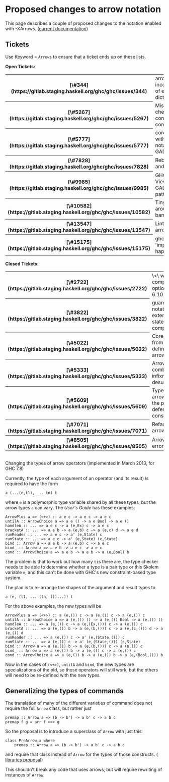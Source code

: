 # Proposed changes to arrow notation



This page describes a couple of proposed changes to the notation enabled with -XArrows.
([current documentation](http://www.haskell.org/ghc/docs/latest/html/users_guide/arrow-notation.html))


## Tickets



Use Keyword = `Arrows` to ensure that a ticket ends up on these lists.



**Open Tickets:**

<table><tr><th>[\#344](https://gitlab.staging.haskell.org/ghc/ghc/issues/344)</th>
<td>arrow notation: incorrect scope of existential dictionaries</td></tr>
<tr><th>[\#5267](https://gitlab.staging.haskell.org/ghc/ghc/issues/5267)</th>
<td>Missing type checks for arrow command combinators</td></tr>
<tr><th>[\#5777](https://gitlab.staging.haskell.org/ghc/ghc/issues/5777)</th>
<td>core lint error with arrow notation and GADTs</td></tr>
<tr><th>[\#7828](https://gitlab.staging.haskell.org/ghc/ghc/issues/7828)</th>
<td>RebindableSyntax and Arrow</td></tr>
<tr><th>[\#9985](https://gitlab.staging.haskell.org/ghc/ghc/issues/9985)</th>
<td>GHC panic with ViewPatterns and GADTs in a proc pattern</td></tr>
<tr><th>[\#10582](https://gitlab.staging.haskell.org/ghc/ghc/issues/10582)</th>
<td>Tiny bug in lexer around lexing banana brackets</td></tr>
<tr><th>[\#13547](https://gitlab.staging.haskell.org/ghc/ghc/issues/13547)</th>
<td>Lint error in arrows program</td></tr>
<tr><th>[\#15175](https://gitlab.staging.haskell.org/ghc/ghc/issues/15175)</th>
<td>ghc: panic! (the 'impossible' happened)</td></tr></table>




**Closed Tickets:**

<table><tr><th>[\#2722](https://gitlab.staging.haskell.org/ghc/ghc/issues/2722)</th>
<td>\<\<loop\> when compiling with -O option with ghc-6.10.0.20081019</td></tr>
<tr><th>[\#3822](https://gitlab.staging.haskell.org/ghc/ghc/issues/3822)</th>
<td>guards in arrow notation (Arrows extension) case statement cause compiler panic</td></tr>
<tr><th>[\#5022](https://gitlab.staging.haskell.org/ghc/ghc/issues/5022)</th>
<td>Core Lint error from polymorphic definitions inside arrow rec</td></tr>
<tr><th>[\#5333](https://gitlab.staging.haskell.org/ghc/ghc/issues/5333)</th>
<td>Arrow command combinators and infixr cause the desugarer to fail</td></tr>
<tr><th>[\#5609](https://gitlab.staging.haskell.org/ghc/ghc/issues/5609)</th>
<td>Type checking arrow notation in the presence of deferred constraints</td></tr>
<tr><th>[\#7071](https://gitlab.staging.haskell.org/ghc/ghc/issues/7071)</th>
<td>Refactoring arrows</td></tr>
<tr><th>[\#8505](https://gitlab.staging.haskell.org/ghc/ghc/issues/8505)</th>
<td>Arrows example error</td></tr></table>



##
Changing the types of arrow operators (implemented in March 2013, for GHC 7.8)



Currently, the type of each argument of an operator (and its result) is required to have the form


```wiki
a (...(e,t1), ... tn) t
```


where `e` is a polymorphic type variable shared by all these types, but the arrow types `a` can vary.  The *User's Guide* has these examples:


```wiki
ArrowPlus a => (<+>) :: a e c -> a e c -> a e c
untilA :: ArrowChoice a => a e () -> a e Bool -> a e ()
handleA :: ... => a e c -> a (e,Ex) c -> a e c
bracketA :: ... => a e b -> a (e,b) c -> a (e,c) d -> a e d
runReader :: ... => a e c -> a' (e,State) c
runState :: ... => a e c -> a' (e,State) (c,State)
bind :: Arrow a => a e b -> a (e,b) c -> a e c
bind_ :: Arrow a => a e b -> a e c -> a e c
cond :: ArrowChoice a => a e b -> a e b -> a (e,Bool) b
```


The problem is that to work out how many `ti`s there are, the type checker needs to be able to determine whether a type is a pair type or this Skolem variable `e`, and this can't be done with GHC's new constraint-based type system.



The plan is to re-arrange the shapes of the argument and result types to


```wiki
a (e, (t1, ... (tn, ())...)) t
```


For the above examples, the new types will be


```wiki
ArrowPlus a => (<+>) :: a (e,()) c -> a (e,()) c -> a (e,()) c
untilA :: ArrowChoice a => a (e,()) () -> a (e,()) Bool -> a (e,()) ()
handleA :: ... => a (e,()) c -> a (e,(Ex,())) c -> a (e,()) c
bracketA :: ... => a (e,()) b -> a (e,(b,())) c -> a (e,(c,())) d -> a (e,()) d
runReader :: ... => a (e,()) c -> a' (e,(State,())) c
runState :: ... => a (e,()) c -> a' (e,(State,())) (c,State)
bind :: Arrow a => a (e,()) b -> a (e,(b,())) c -> a (e,()) c
bind_ :: Arrow a => a (e,()) b -> a (e,()) c -> a (e,()) c
cond :: ArrowChoice a => a (e,()) b -> a (e,()) b -> a (e,(Bool,())) b
```


Now in the cases of `(<+>)`, `untilA` and `bind`, the new types are specializations of the old, so those operators will still work, but the others will need to be re-defined with the new types.


## Generalizing the types of commands



The translation of many of the different varieties of command does not require the full `Arrow` class, but rather just


```wiki
premap :: Arrow a => (b -> b') -> a b' c -> a b c
premap f g = arr f >>> g
```


So the proposal is to introduce a superclass of `Arrow` with just this:


```wiki
class PreArrow a where
    premap :: Arrow a => (b -> b') -> a b' c -> a b c
```


and require that class instead of `Arrow` for the types of those constructs. ([
libraries proposal](http://thread.gmane.org/gmane.comp.lang.haskell.libraries/17609))



This shouldn't break any code that uses arrows, but will require rewriting of instances of `Arrow`.



